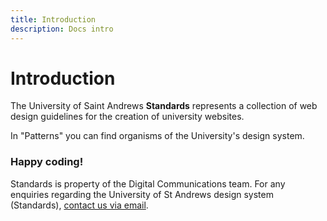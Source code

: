 ```yaml
---
title: Introduction
description: Docs intro
---
```


# Introduction

The University of Saint Andrews **Standards** represents a collection of web design guidelines for the creation of university websites.

In "Patterns" you can find organisms of the University's design system.

### Happy coding!



Standards is property of the Digital Communications team.
For any enquiries regarding the University of St Andrews design system (Standards), [contact us via email](mailto:digitalcommunications@st-andrews.ac.uk).

